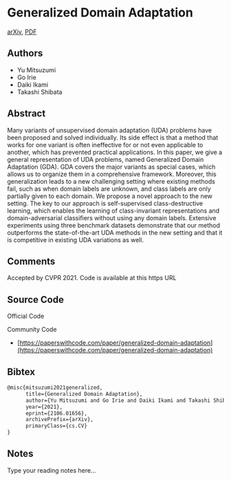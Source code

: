 
# Generalized Domain Adaptation

[arXiv](https://arxiv.org/abs/2106.01656), [PDF](https://arxiv.org/pdf/2106.01656.pdf)

## Authors

- Yu Mitsuzumi
- Go Irie
- Daiki Ikami
- Takashi Shibata

## Abstract

Many variants of unsupervised domain adaptation (UDA) problems have been proposed and solved individually. Its side effect is that a method that works for one variant is often ineffective for or not even applicable to another, which has prevented practical applications. In this paper, we give a general representation of UDA problems, named Generalized Domain Adaptation (GDA). GDA covers the major variants as special cases, which allows us to organize them in a comprehensive framework. Moreover, this generalization leads to a new challenging setting where existing methods fail, such as when domain labels are unknown, and class labels are only partially given to each domain. We propose a novel approach to the new setting. The key to our approach is self-supervised class-destructive learning, which enables the learning of class-invariant representations and domain-adversarial classifiers without using any domain labels. Extensive experiments using three benchmark datasets demonstrate that our method outperforms the state-of-the-art UDA methods in the new setting and that it is competitive in existing UDA variations as well.

## Comments

Accepted by CVPR 2021. Code is available at this https URL

## Source Code

Official Code



Community Code

- [https://paperswithcode.com/paper/generalized-domain-adaptation](https://paperswithcode.com/paper/generalized-domain-adaptation)

## Bibtex

```tex
@misc{mitsuzumi2021generalized,
      title={Generalized Domain Adaptation}, 
      author={Yu Mitsuzumi and Go Irie and Daiki Ikami and Takashi Shibata},
      year={2021},
      eprint={2106.01656},
      archivePrefix={arXiv},
      primaryClass={cs.CV}
}
```

## Notes

Type your reading notes here...

